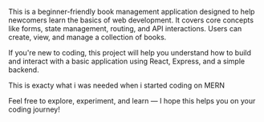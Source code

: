 This is a beginner-friendly book management application designed to help newcomers learn the basics of web development. It covers core concepts like forms, state management, routing, and API interactions. Users can create, view, and manage a collection of books.

If you're new to coding, this project will help you understand how to build and interact with a basic application using React, Express, and a simple backend.

This is exacty what i was needed when i started coding on MERN

Feel free to explore, experiment, and learn — I hope this helps you on your coding journey!
